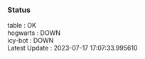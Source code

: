 ### Status


table : OK  
hogwarts : DOWN  
icy-bot : DOWN  
Latest Update : 2023-07-17 17:07:33.995610
